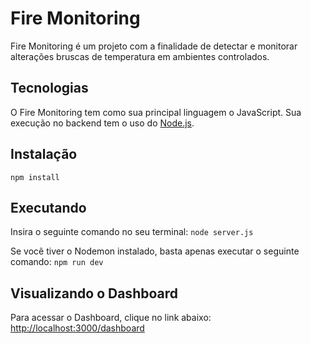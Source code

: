 # Fire Monitoring

Fire Monitoring é um projeto com a finalidade de detectar e monitorar alterações bruscas de temperatura em ambientes controlados.

## Tecnologias

O Fire Monitoring tem como sua principal linguagem o JavaScript. Sua execução no backend tem o uso do [Node.js](https://nodejs.org/).

## Instalação

```npm install```

## Executando

Insira o seguinte comando no seu terminal: 
```node server.js``` 

Se você tiver o Nodemon instalado, basta apenas executar o seguinte comando:
```npm run dev```

## Visualizando o Dashboard

Para acessar o Dashboard, clique no link abaixo:
[http://localhost:3000/dashboard](http://localhost:3000/dashboard)